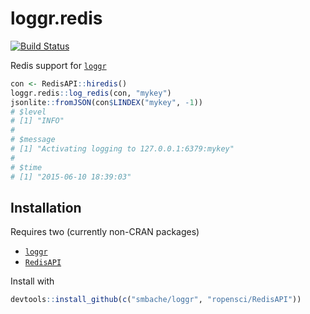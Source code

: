 # loggr.redis

[![Build Status](https://travis-ci.org/richfitz/loggr.redis.png?branch=master)](https://travis-ci.org/richfitz/loggr.redis)

Redis support for [`loggr`](https://github.com/smbache/loggr)

```r
con <- RedisAPI::hiredis()
loggr.redis::log_redis(con, "mykey")
jsonlite::fromJSON(con$LINDEX("mykey", -1))
# $level
# [1] "INFO"
#
# $message
# [1] "Activating logging to 127.0.0.1:6379:mykey"
#
# $time
# [1] "2015-06-10 18:39:03"
```

## Installation

Requires two (currently non-CRAN packages)

- [`loggr`](https://github.com/smbache/loggr)
- [`RedisAPI`](https://github.com/ropensci/RedisAPI)

Install with

```r
devtools::install_github(c("smbache/loggr", "ropensci/RedisAPI"))
```
